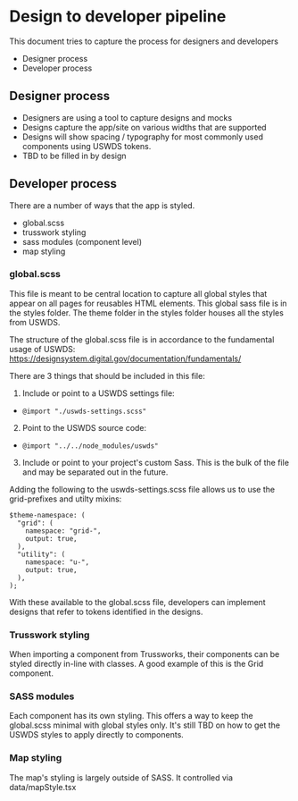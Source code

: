 # Design to developer pipeline
This document tries to capture the process for designers and developers
- Designer process
- Developer process

## Designer process
- Designers are using a tool to capture designs and mocks
- Designs capture the app/site on various widths that are supported
- Designs will show spacing / typography for most commonly used components using USWDS tokens.
- TBD to be filled in by design

## Developer process
There are a number of ways that the app is styled. 
- global.scss
- trusswork styling
- sass modules (component level)
- map styling

### global.scss
This file is meant to be central location to capture all global styles that appear on all pages for reusables HTML 
elements. This global sass file is in the styles folder. The theme folder in the styles folder houses all the styles 
from USWDS.

The structure of the global.scss file is in accordance to the fundamental usage of USWDS:
https://designsystem.digital.gov/documentation/fundamentals/

There are 3 things that should be included in this file:
1. Include or point to a USWDS settings file:
- `@import "./uswds-settings.scss"`

2. Point to the USWDS source code:
- `@import "../../node_modules/uswds"`

3. Include or point to your project's custom Sass. This is the bulk of the file and may be separated out in the future.

Adding the following to the uswds-settings.scss file allows us to use the grid-prefixes and utilty mixins:

```
$theme-namespace: (
  "grid": (
    namespace: "grid-",
    output: true,
  ),
  "utility": (
    namespace: "u-",
    output: true,
  ),
);
```

With these available to the global.scss file, developers can implement designs that refer to tokens identified in the 
designs.

### Trusswork styling
When importing a component from Trussworks, their components can be styled directly in-line with classes. A good
example of this is the Grid component.

### SASS modules
Each component has its own styling. This offers a way to keep the global.scss minimal with global styles only. It's
still TBD on how to get the USWDS styles to apply directly to components.

### Map styling
The map's styling is largely outside of SASS. It controlled via data/mapStyle.tsx